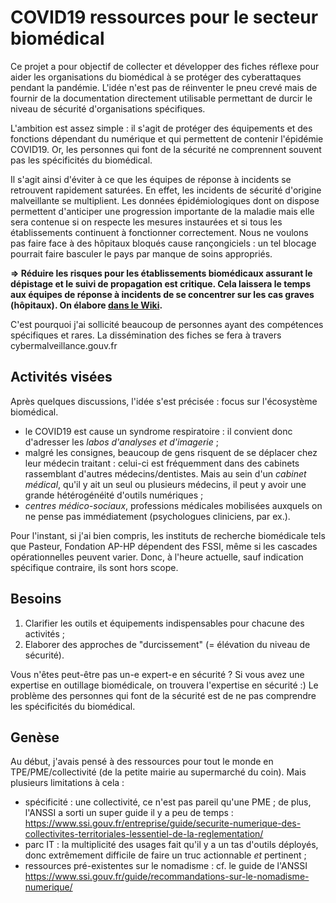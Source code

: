 # COVID19 ressources pour le secteur biomédical

Ce projet a pour objectif de collecter et développer des fiches réflexe pour aider les organisations du biomédical à se protéger des cyberattaques pendant la pandémie. L'idée n'est pas de réinventer le pneu crevé mais de fournir de la documentation directement utilisable permettant de durcir le niveau de sécurité d'organisations spécifiques.

L'ambition est assez simple : il s'agit de protéger des équipements et des fonctions dépendant du numérique et qui permettent de contenir l'épidémie COVID19. Or, les personnes qui font de la sécurité ne comprennent souvent pas les spécificités du biomédical.

Il s'agit ainsi d'éviter à ce que les équipes de réponse à incidents se retrouvent rapidement saturées. En effet, les incidents de sécurité d'origine malveillante se multiplient. Les données épidémiologiques dont on dispose permettent d'anticiper une progression importante de la maladie mais elle sera contenue si on respecte les mesures instaurées et si tous les établissements continuent à fonctionner correctement. Nous ne voulons pas faire face à des hôpitaux bloqués cause rançongiciels : un tel blocage pourrait faire basculer le pays par manque de soins appropriés.

**=> Réduire les risques pour les établissements biomédicaux assurant le dépistage et le suivi de propagation est critique. Cela laissera le temps aux équipes de réponse à incidents de se concentrer sur les cas graves (hôpitaux). On élabore [dans le Wiki](https://github.com/Malicia/COVID19_ressources_biomedicales/wiki).**

C'est pourquoi j'ai sollicité beaucoup de personnes ayant des compétences spécifiques et rares. La dissémination des fiches se fera à travers cybermalveillance.gouv.fr


## Activités visées
Après quelques discussions, l'idée s'est précisée : focus sur l'écosystème biomédical.
* le COVID19 est cause un syndrome respiratoire : il convient donc d'adresser les *labos d'analyses et d'imagerie* ;
* malgré les consignes, beaucoup de gens risquent de se déplacer chez leur médecin traitant : celui-ci est fréquemment dans des cabinets rassemblant d'autres médecins/dentistes. Mais au sein d'un *cabinet médical*, qu'il y ait un seul ou plusieurs médecins, il peut y avoir une grande hétérogénéité d'outils numériques ;
* *centres médico-sociaux*, professions médicales mobilisées auxquels on ne pense pas immédiatement (psychologues cliniciens, par ex.).

Pour l'instant, si j'ai bien compris, les instituts de recherche biomédicale tels que Pasteur, Fondation AP-HP dépendent des FSSI, même si les cascades opérationnelles peuvent varier. Donc, à l'heure actuelle, sauf indication spécifique contraire, ils sont hors scope.

## Besoins
1) Clarifier les outils et équipements indispensables pour chacune des activités ;
2) Elaborer des approches de "durcissement" (= élévation du niveau de sécurité).

Vous n'êtes peut-être pas un-e expert-e en sécurité ? Si vous avez une expertise en outillage biomédicale, on trouvera l'expertise en sécurité :) Le problème des personnes qui font de la sécurité est de ne pas comprendre les spécificités du biomédical.


## Genèse
Au début, j'avais pensé à des ressources pour tout le monde en TPE/PME/collectivité (de la petite mairie au supermarché du coin). Mais plusieurs limitations à cela :
* spécificité : une collectivité, ce n'est pas pareil qu'une PME ; de plus, l'ANSSI a sorti un super guide il y a peu de temps : https://www.ssi.gouv.fr/entreprise/guide/securite-numerique-des-collectivites-territoriales-lessentiel-de-la-reglementation/
* parc IT : la multiplicité des usages fait qu'il y a un tas d'outils déployés, donc extrêmement difficile de faire un truc actionnable *et* pertinent ;
* ressources pré-existentes sur le nomadisme : cf. le guide de l'ANSSI https://www.ssi.gouv.fr/guide/recommandations-sur-le-nomadisme-numerique/
